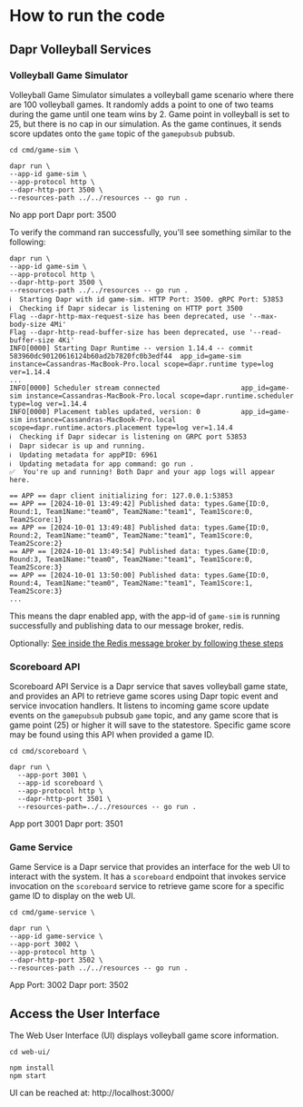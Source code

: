 # How to run the code

## Dapr Volleyball Services 

### Volleyball Game Simulator

Volleyball Game Simulator simulates a volleyball game scenario where there are 100 volleyball games.
It randomly adds a point to one of two teams during the game until one team wins by 2.
Game point in volleyball is set to 25, but there is no cap in our simulation.
As the game continues, it sends score updates onto the `game` topic of the `gamepubsub` pubsub.

```
cd cmd/game-sim \

dapr run \
--app-id game-sim \
--app-protocol http \
--dapr-http-port 3500 \
--resources-path ../../resources -- go run .
```

No app port
Dapr port: 3500

To verify the command ran successfully, you'll see something similar to the following:
```shell
dapr run \
--app-id game-sim \
--app-protocol http \
--dapr-http-port 3500 \
--resources-path ../../resources -- go run .
ℹ️  Starting Dapr with id game-sim. HTTP Port: 3500. gRPC Port: 53853
ℹ️  Checking if Dapr sidecar is listening on HTTP port 3500
Flag --dapr-http-max-request-size has been deprecated, use '--max-body-size 4Mi'
Flag --dapr-http-read-buffer-size has been deprecated, use '--read-buffer-size 4Ki'
INFO[0000] Starting Dapr Runtime -- version 1.14.4 -- commit 583960dc90120616124b60ad2b7820fc0b3edf44  app_id=game-sim instance=Cassandras-MacBook-Pro.local scope=dapr.runtime type=log ver=1.14.4
...
INFO[0000] Scheduler stream connected                    app_id=game-sim instance=Cassandras-MacBook-Pro.local scope=dapr.runtime.scheduler type=log ver=1.14.4
INFO[0000] Placement tables updated, version: 0          app_id=game-sim instance=Cassandras-MacBook-Pro.local scope=dapr.runtime.actors.placement type=log ver=1.14.4
ℹ️  Checking if Dapr sidecar is listening on GRPC port 53853
ℹ️  Dapr sidecar is up and running.
ℹ️  Updating metadata for appPID: 6961
ℹ️  Updating metadata for app command: go run .
✅  You're up and running! Both Dapr and your app logs will appear here.

== APP == dapr client initializing for: 127.0.0.1:53853
== APP == [2024-10-01 13:49:42] Published data: types.Game{ID:0, Round:1, Team1Name:"team0", Team2Name:"team1", Team1Score:0, Team2Score:1}
== APP == [2024-10-01 13:49:48] Published data: types.Game{ID:0, Round:2, Team1Name:"team0", Team2Name:"team1", Team1Score:0, Team2Score:2}
== APP == [2024-10-01 13:49:54] Published data: types.Game{ID:0, Round:3, Team1Name:"team0", Team2Name:"team1", Team1Score:0, Team2Score:3}
== APP == [2024-10-01 13:50:00] Published data: types.Game{ID:0, Round:4, Team1Name:"team0", Team2Name:"team1", Team1Score:1, Team2Score:3}
...
```

This means the dapr enabled app, with the app-id of `game-sim` is running successfully and publishing data to our message broker, redis.

Optionally: [See inside the Redis message broker by following these steps](./checkRedis.md#how-to-check-the-redis-message-broker-while-running-the-game-simulator)

### Scoreboard API

Scoreboard API Service is a Dapr service that saves volleyball game state,
and provides an API to retrieve game scores using Dapr topic event and service invocation handlers.
It listens to incoming game score update events on the `gamepubsub` pubsub `game` topic,
and any game score that is game point (25) or higher it will save to the statestore.
Specific game score may be found using this API when provided a game ID.

```
cd cmd/scoreboard \

dapr run \
  --app-port 3001 \
  --app-id scoreboard \
  --app-protocol http \
  --dapr-http-port 3501 \
  --resources-path=../../resources -- go run .
```

App port 3001
Dapr port: 3501


### Game Service

Game Service is a Dapr service that provides an interface for the web UI to interact with the system.
It has a `scoreboard` endpoint that invokes service invocation on the `scoreboard` service to retrieve game score for a specific game ID to display on the web UI.

```
cd cmd/game-service \

dapr run \
--app-id game-service \
--app-port 3002 \
--app-protocol http \
--dapr-http-port 3502 \
--resources-path ../../resources -- go run .
```

App Port: 3002
Dapr port: 3502

## Access the User Interface

The Web User Interface (UI) displays volleyball game score information.

```
cd web-ui/

npm install
npm start
```

UI can be reached at: http://localhost:3000/